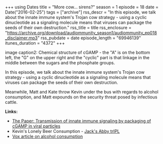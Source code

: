 +++
using Dates
title = "More cow... sirens?"
season = 1
episode = 18
date = Date("2016-02-25")
tags = ["archive"]
rss_descr = "In this episode, we talk about the innate immune system's Trojan cow strategy - using a cyclic dinucleotide as a signaling molecule means that viruses can package the seeds of their own destruction."
rss_title = title
rss_enclosure = "https://archive.org/download/audiommunity_season1/audiommunity_ep018_disclaimer.mp3"
rss_pubdate = date
episode_length = "69946139"
itunes_duration = "4372"
+++



image caption2: Chemical structure of cGAMP - the "A" is on the bottom left, the "G" on the upper right and the "cyclic" part is that linkage in the middle between the sugars and the phosphate groups.

In this episode, we talk about the innate immune system's Trojan cow strategy - using a cyclic dinucleotide as a signaling molecule means that viruses can package the seeds of their own destruction.

Meanwhile, Matt and Kate throw Kevin under the bus with regards to alcohol consumption, and Matt expounds on the security threat posed by infectious cattle.

**Links:**

- [The Paper: Transmission of innate immune signaling by packaging of cGAMP in viral particles](http://dx.doi.org/10.1126/science.aab3628)
- Kevin's Lonely Beer Consumption - [Jack's Abby trIPL](http://jacksabby.com/beers/tripl-triple-india-style-lager/)
- [Vox article on alcohol consumption](http://www.vox.com/2014/5/19/5727712/the-three-deadliest-drugs-in-america-are-all-totally-legal)
